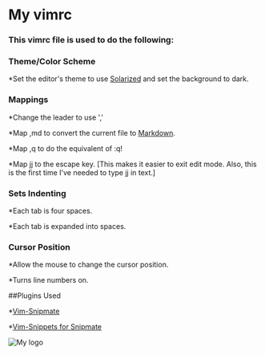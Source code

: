 My vimrc
======

### This vimrc file is used to do the following:

### Theme/Color Scheme

*Set the editor's theme to use [Solarized](http://ethanschoonover.com/solarized) and set the background to dark.


### Mappings

*Change the leader to use ','

*Map ,md to convert the current file to [Markdown](http://daringfireball.net/projects/markdown/).

*Map ,q to do the equivalent of :q!

*Map jj to the escape key. [This makes it easier to exit edit mode. Also, this is the first time I've needed to type jj in text.] 


### Sets Indenting

*Each tab is four spaces.

*Each tab is expanded into spaces.


### Cursor Position

*Allow the mouse to change the cursor position.

*Turns line numbers on.


##Plugins Used

*[Vim-Snipmate](https://github.com/garbas/vim-snipmate)

*[Vim-Snippets for Snipmate](https://github.com/honza/vim-snippets)


![My logo](http://robertsturk.com/e/logo/NewHighScore_ASCII_small.jpg)
